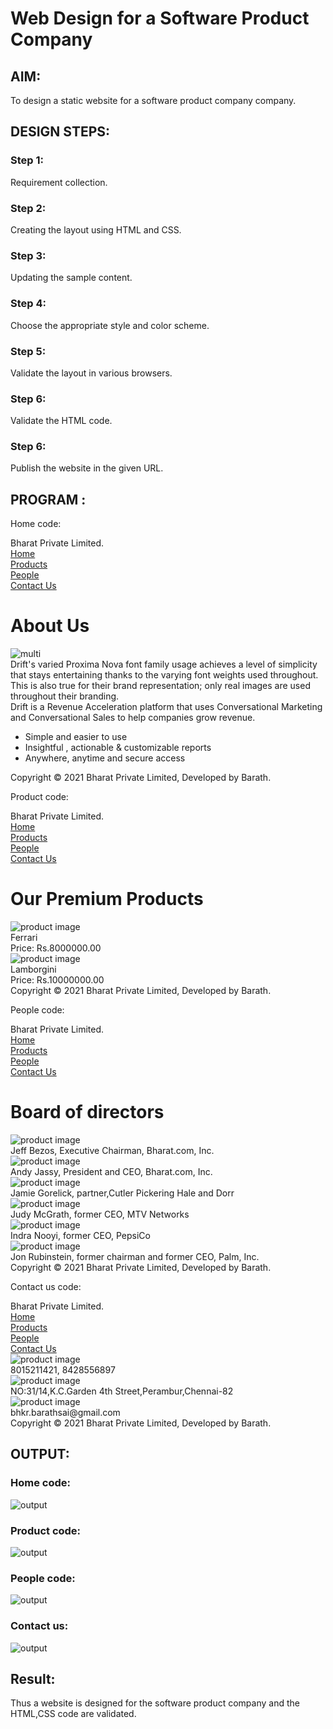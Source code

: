 # Web Design for a Software Product Company

## AIM:

To design a static website for a software product company company.

## DESIGN STEPS:

### Step 1:

Requirement collection.

### Step 2:

Creating the layout using HTML and CSS.

### Step 3:

Updating the sample content.

### Step 4:

Choose the appropriate style and color scheme.

### Step 5:

Validate the layout in various browsers.

### Step 6:

Validate the HTML code.

### Step 6:

Publish the website in the given URL.

## PROGRAM :

Home code:
<!DOCTYPE html>
<html lang="en">
  <head>
    <title>Bharat Private Limited</title>
    <link rel="stylesheet" href="./css/layout.css" />
    <link rel="icon" href="./img/icon.png" type="image/x-icon" />
  </head>

  <body>
    <div class="container">
      <div class="banner">Bharat Private Limited.</div>
      <div class="menu">
        <div class="menuitemselected"><a href="/static/home.html">Home</a></div>
        <div class="menuitem"><a href="/static/products.html">Products</a></div>
        <div class="menuitem"><a href="/static/people.html">People</a></div>
        <div class="menuitem"><a href="/static/contact us.html">Contact Us</a></div>
      </div>
      <div class="content">
        <div class="homecontent">
          <h1>About Us</h1>
          <img src="./img/multi.jpg" alt="multi" />
            <div class="contenttext">
                 Drift's varied Proxima Nova font family usage achieves a level of
              simplicity that stays entertaining thanks to the varying font weights
              used throughout. This is also true for their brand representation; 
              only real images are used throughout their branding. 
            <br />
                 Drift is a Revenue Acceleration platform that uses Conversational
              Marketing and Conversational Sales to help companies grow revenue.
            <ul>
              <li>Simple and easier to use</li>
              <li>Insightful , actionable & customizable reports</li>
              <li>Anywhere, anytime and secure access</li>
            </ul>
          </div>
        </div>
      </div>
      <div class="footer">
        Copyright &#169; 2021 Bharat Private Limited, Developed by Barath.
      </div>
    </div>
  </body>
</html>

Product code:
<!DOCTYPE html>
<html lang="en">
  <head>
    <title>Bharat Private Limited</title>
    <link rel="stylesheet" href="./css/layout.css" />
    <link rel="icon" href="./img/icon.png" type="image/x-icon" />
  </head>

  <body>
    <div class="container">
      <div class="banner">Bharat Private Limited.</div>
      <div class="menu">
        <div class="menuitem"><a href="/static/home.html">Home</a></div>
        <div class="menuitemselected"><a href="/static/products.html">Products</a></div>
        <div class="menuitem"><a href="/static/people.html">People</a></div>
        <div class="menuitem"><a href="/static/contact us.html">Contact Us</a></div>
      </div>
      <div class="content">
        <div class="productcontent">    
          <h1>Our Premium Products</h1>
          <div class="productitems">
              <div class="productitem"> 
                  <div class="itemimage">
                  <img src="/static/img/car.jpg" alt="product image">
                  </div>
                  <div class="itemname">Ferrari</div>
                  <div class="itemprice">Price: Rs.8000000.00 </div>
              </div>
              <div class="productitem"> 
                  <div class="itemimage">
                  <img src="/static/img/car1.jpg"  alt="product image">
                  </div>
                  <div class="itemname">Lamborgini</div>
                  <div class="itemprice">Price: Rs.10000000.00 </div>
              </div>
          </div>
          </div>        
      </div>
      <div class="footer">
        Copyright &#169; 2021 Bharat Private Limited, Developed by Barath.
      </div>
    </div>
  </body>
</html>

People code:
<!DOCTYPE html>
<html lang="en">
  <head>
    <title>Bharat Private Limited</title>
    <link rel="stylesheet" href="./css/layout.css" />
    <link rel="icon" href="./img/icon.png" type="image/x-icon" />
  </head>

  <body>
    <div class="container">
      <div class="banner">Bharat Private Limited.</div>
      <div class="menu">
        <div class="menuitem"><a href="/static/home.html">Home</a></div>
        <div class="menuitem"><a href="/static/products.html">Products</a></div>
        <div class="menuitemselected"><a href="/static/people.html">People</a></div>
        <div class="menuitem"><a href="/static/contact us.html">Contact Us</a></div>
      </div>
      <div class="content">
        <div class="homecontent">
          <h1>Board of directors</h1>
            <div class="productitem"> 
                <div class="itemimage">
                <img src="/static/img/1.jpg"  alt="product image">
                </div>
                <div class="itemname">Jeff Bezos, Executive Chairman, Bharat.com, Inc.</div>
            </div>
            <div class="productitem"> 
                <div class="itemimage">
                <img src="/static/img/andy.jpg"  alt="product image">
                </div>
                <div class="itemname"> Andy Jassy, President and CEO, Bharat.com, Inc.</div>     
            </div>
            <div class="productitem"> 
                <div class="itemimage">
                <img src="/static/img/jamie.jpg"  alt="product image">
                </div>
                <div class="itemname">Jamie Gorelick, partner,Cutler Pickering Hale and Dorr</div>
            </div>
            <div class="productitem"> 
                <div class="itemimage">
                <img src="/static/img/judy.jpg"  alt="product image">
                </div>
                <div class="itemname">Judy McGrath, former CEO, MTV Networks</div>
            </div>
            <div class="productitem"> 
                <div class="itemimage">
                <img src="/static/img/indra.jpg"  alt="product image">
                </div>
                <div class="itemname">Indra Nooyi, former CEO, PepsiCo</div>
            </div>
            <div class="productitem"> 
                <div class="itemimage">
                <img src="/static/img/jon.jpg"  alt="product image">
                </div>
                <div class="itemname">Jon Rubinstein, former chairman and former CEO, Palm, Inc.</div>
            </div> 
          </div>
          </div>
       </div>
       <div class="footer">
          Copyright &#169; 2021 Bharat Private Limited, Developed by Barath.
       </div>
     </div>
   </body>
 </html>

Contact us code:
<!DOCTYPE html>
<html lang="en">
  <head>
    <title>Bharat Private Limited</title>
    <link rel="stylesheet" href="./css/layout.css" />
    <link rel="icon" href="./img/icon.png" type="image/x-icon" />
  </head>

  <body>
    <div class="container">
      <div class="banner">Bharat Private Limited.</div>
      <div class="menu">
        <div class="menuitem"><a href="/static/home.html">Home</a></div>
        <div class="menuitem"><a href="/static/products.html">Products</a></div>
        <div class="menuitem"><a href="/static/people.html">People</a></div>
        <div class="menuitemselected"><a href="/static/contact us.html">Contact Us</a></div>
      </div>
      <div class="content">
        <div class="productcontent">    
          <div class="productitems">
              <div class="productitem"> 
                  <div class="itemimage">
                  <img src="/static/img/phone.png" alt="product image">
                  </div>
                  <div class="itemname">8015211421,
                                        8428556897   
                  </div>
              </div>
              <div class="productitem"> 
                  <div class="itemimage">
                  <img src="/static/img/location.png"  alt="product image">
                  </div>
                  <div class="itemname">NO:31/14,K.C.Garden 4th Street,Perambur,Chennai-82</div>
              </div>
              <div class="productitem"> 
                <div class="itemimage">
                <img src="/static/img/mail.jpg"  alt="product image">
                </div>
                <div class="itemname">bhkr.barathsai@gmail.com</div>
            </div>
          </div>
          </div>        
      </div>
      <div class="footer">
        Copyright &#169; 2021 Bharat Private Limited, Developed by Barath.
      </div>
    </div>
  </body>
</html>


## OUTPUT:

### Home code:
![output](./home.JPG)
### Product code:
![output](./products.JPG)
### People code:
![output](./people.JPG)
### Contact us:
![output](./contact.JPG)

## Result:

Thus a website is designed for the software product company and the HTML,CSS code are validated.
